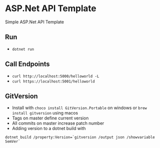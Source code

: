# ASP.Net API Template

Simple ASP.Net API Template 

## Run 
* `dotnet run`

## Call Endpoints
* `curl http://localhost:5000/helloworld -L`
* `curl https://localhost:5001/helloworld`

## GitVersion
* Install with `choco install GitVersion.Portable` on windows or `brew install gitversion` using macos
* Tags on master define current version
* All commits on master increase patch number
* Adding version to a dotnet build with 
```
dotnet build /property:Version=`gitversion /output json /showvariable SemVer`
```
